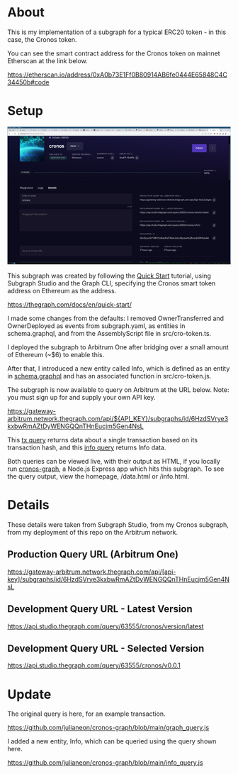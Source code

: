 # About

This is my implementation of a subgraph for a typical ERC20 token - in this case, the Cronos token.

You can see the smart contract address for the Cronos token on mainnet Etherscan at the link below.

https://etherscan.io/address/0xA0b73E1Ff0B80914AB6fe0444E65848C4C34450b#code

# Setup

![subgraph studio](subgraph_studio.png)

This subgraph was created by following the [Quick Start](https://thegraph.com/docs/en/quick-start/) tutorial, using Subgraph Studio and the Graph CLI, specifying the Cronos smart token address on Ethereum as the address.

https://thegraph.com/docs/en/quick-start/

I made some changes from the defaults: I removed OwnerTransferred and OwnerDeployed as events from subgraph.yaml, as entities in schema.graphql, and from the AssemblyScript file in src/cro-token.ts.

I deployed the subgraph to Arbitrum One after bridging over a small amount of Ethereum (~$6) to enable this.

After that, I introduced a new entity called Info, which is defined as an entity in [schema.graphql](schema.graphql) and has an associated function in src/cro-token.js.

The subgraph is now available to query on Arbitrum at the URL below. Note: you must sign up for and supply your own API key.

https://gateway-arbitrum.network.thegraph.com/api/${API_KEY}/subgraphs/id/6HzdSVrye3kxbwRmAZtDyWENGQQnTHnEucjm5Gen4NsL

This [tx query](https://github.com/julianeon/cronos-graph/blob/main/graph_query.js) returns data about a single transaction based on its transaction hash, and this [info query](https://github.com/julianeon/cronos-graph/blob/main/info_query.js) returns Info data. 

Both queries can be viewed live, with their output as HTML, if you locally run [cronos-graph](https://github.com/julianeon/cronos-graph/tree/main), a Node.js Express app which hits this subgraph. To see the query output, view the homepage, /data.html or /info.html.

# Details

These details were taken from Subgraph Studio, from my Cronos subgraph, from my deployment of this repo on the Arbitrum network.

## Production Query URL (Arbitrum One)

https://gateway-arbitrum.network.thegraph.com/api/[api-key]/subgraphs/id/6HzdSVrye3kxbwRmAZtDyWENGQQnTHnEucjm5Gen4NsL

## Development Query URL - Latest Version

https://api.studio.thegraph.com/query/63555/cronos/version/latest

## Development Query URL - Selected Version

https://api.studio.thegraph.com/query/63555/cronos/v0.0.1

# Update

The original query is here, for an example transaction.

https://github.com/julianeon/cronos-graph/blob/main/graph_query.js

I added a new entity, Info, which can be queried using the query shown here. 

https://github.com/julianeon/cronos-graph/blob/main/info_query.js




